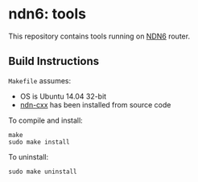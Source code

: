 # ndn6: tools

This repository contains tools running on [NDN6](http://yoursunny.com/p/ndn6/) router.

## Build Instructions

`Makefile` assumes:

* OS is Ubuntu 14.04 32-bit
* [ndn-cxx](http://named-data.net/doc/ndn-cxx/) has been installed from source code

To compile and install:

    make
    sudo make install

To uninstall:

    sudo make uninstall
